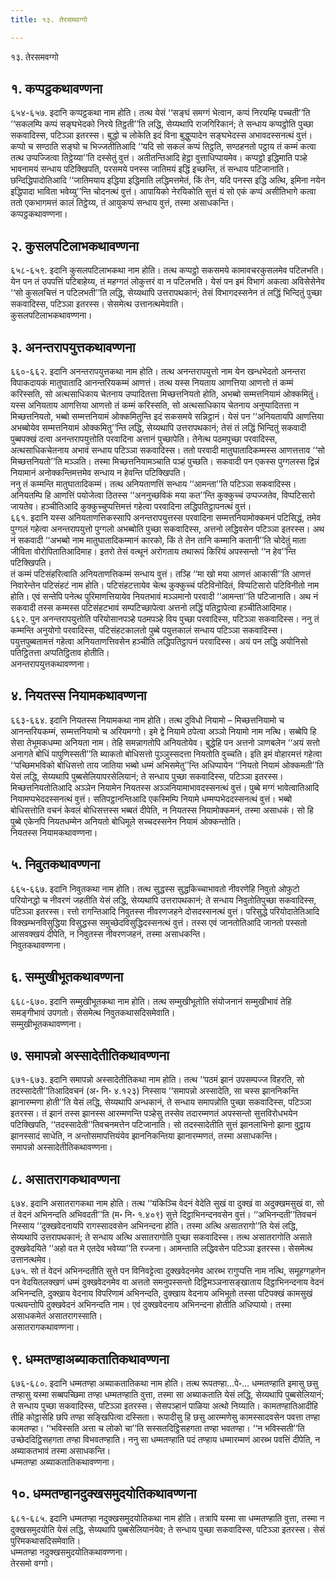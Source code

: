 ```yaml
---
title: १३. तेरसमवग्गो

---
```

१३. तेरसमवग्गो  


## १. कप्पट्ठकथावण्णना

६५४-६५७. इदानि कप्पट्ठकथा नाम होति। तत्थ येसं ‘‘सङ्घं समग्गं भेत्वान, कप्पं निरयम्हि पच्चती’’ति ‘‘सकलम्पि कप्पं सङ्घभेदको निरये तिट्ठती’’ति लद्धि, सेय्यथापि राजगिरिकानं; ते सन्धाय कप्पट्ठोति पुच्छा सकवादिस्स, पटिञ्ञा इतरस्स। बुद्धो च लोकेति इदं विना बुद्धुप्पादेन सङ्घभेदस्स अभावदस्सनत्थं वुत्तं। कप्पो च सण्ठाति सङ्घो च भिज्जतीतिआदि ‘‘यदि सो सकलं कप्पं तिट्ठति, सण्ठहनतो पट्ठाय तं कम्मं कत्वा तत्थ उप्पज्जित्वा तिट्ठेय्या’’ति दस्सेतुं वुत्तं। अतीतन्तिआदि हेट्ठा वुत्ताधिप्पायमेव। कप्पट्ठो इद्धिमाति पञ्हे भावनामयं सन्धाय पटिक्खिपति, परसमये पनस्स जातिमयं इद्धिं इच्छन्ति, तं सन्धाय पटिजानाति। छन्दिद्धिपादोतिआदि ‘‘जातिमयाय इद्धिया इद्धिमाति लद्धिमत्तमेतं, किं तेन, यदि पनस्स इद्धि अत्थि, इमिना नयेन इद्धिपादा भाविता भवेय्यु’’न्ति चोदनत्थं वुत्तं। आपायिको नेरयिकोति सुत्तं यं सो एकं कप्पं असीतिभागे कत्वा ततो एकभागमत्तं कालं तिट्ठेय्य, तं आयुकप्पं सन्धाय वुत्तं, तस्मा असाधकन्ति।  
कप्पट्ठकथावण्णना।  


## २. कुसलपटिलाभकथावण्णना

६५८-६५९. इदानि कुसलपटिलाभकथा नाम होति। तत्थ कप्पट्ठो सकसमये कामावचरकुसलमेव पटिलभति। येन पन तं उपपत्तिं पटिबाहेय्य, तं महग्गतं लोकुत्तरं वा न पटिलभति। येसं पन इमं विभागं अकत्वा अविसेसेनेव ‘‘सो कुसलचित्तं न पटिलभती’’ति लद्धि, सेय्यथापि उत्तरापथकानं; तेसं विभागदस्सनेन तं लद्धिं भिन्दितुं पुच्छा सकवादिस्स, पटिञ्ञा इतरस्स। सेसमेत्थ उत्तानत्थमेवाति।  
कुसलपटिलाभकथावण्णना।  


## ३. अनन्तरापयुत्तकथावण्णना

६६०-६६२. इदानि अनन्तरापयुत्तकथा नाम होति। तत्थ अनन्तरापयुत्तो नाम येन खन्धभेदतो अनन्तरा विपाकदायकं मातुघातादि आनन्तरियकम्मं आणत्तं। तत्थ यस्स नियताय आणत्तिया आणत्तो तं कम्मं करिस्सति, सो अत्थसाधिकाय चेतनाय उप्पादितत्ता मिच्छत्तनियतो होति, अभब्बो सम्मत्तनियामं ओक्कमितुं। यस्स अनियताय आणत्तिया आणत्तो तं कम्मं करिस्सति, सो अत्थसाधिकाय चेतनाय अनुप्पादितत्ता न मिच्छत्तनियतो, भब्बो सम्मत्तनियामं ओक्कमितुन्ति इदं सकसमये सन्निट्ठानं। येसं पन ‘‘अनियतायपि आणत्तिया अभब्बोयेव सम्मत्तनियामं ओक्कमितु’’न्ति लद्धि, सेय्यथापि उत्तरापथकानं; तेसं तं लद्धिं भिन्दितुं सकवादी पुब्बपक्खं दत्वा अनन्तरापयुत्तोति परवादिना अत्तानं पुच्छापेति। तेनेत्थ पठमपुच्छा परवादिस्स, अत्थसाधिकचेतनाय अभावं सन्धाय पटिञ्ञा सकवादिस्स। ततो परवादी मातुघातादिकम्मस्स आणत्तत्ताव ‘‘सो मिच्छत्तनियतो’’ति मञ्ञति। तस्मा मिच्छत्तनियामञ्चाति पञ्हं पुच्छति। सकवादी पन एकस्स पुग्गलस्स द्विन्नं नियामानं अनोक्कन्तिमत्तमेव सन्धाय न हेवन्ति पटिक्खिपति।  
ननु तं कम्मन्ति मातुघातादिकम्मं। तत्थ अनियताणत्तिं सन्धाय ‘‘आमन्ता’’ति पटिञ्ञा सकवादिस्स। अनियतम्पि हि आणत्तिं पयोजेत्वा ठितस्स ‘‘अननुच्छविकं मया कत’’न्ति कुक्कुच्चं उप्पज्जतेव, विप्पटिसारो जायतेव। हञ्चीतिआदि कुक्कुच्चुप्पत्तिमत्तं गहेत्वा परवादिना लद्धिपतिट्ठापनत्थं वुत्तं।  
६६१. इदानि यस्स अनियताणत्तिकस्सापि अनन्तरापयुत्तस्स परवादिना सम्मत्तनियामोक्कमनं पटिसिद्धं, तमेव पुग्गलं गहेत्वा अनन्तरापयुत्तो पुग्गलो अभब्बोति पुच्छा सकवादिस्स, अत्तनो लद्धिवसेन पटिञ्ञा इतरस्स। अथ नं सकवादी ‘‘अभब्बो नाम मातुघातादिकम्मानं कारको, किं ते तेन तानि कम्मानि कतानी’’ति चोदेतुं माता जीविता वोरोपितातिआदिमाह। इतरो तेसं वत्थूनं अरोगताय तथारूपं किरियं अपस्सन्तो ‘‘न हेव’’न्ति पटिक्खिपति।  
तं कम्मं पटिसंहरित्वाति अनियताणत्तिकम्मं सन्धाय वुत्तं। तञ्हि ‘‘मा खो मया आणत्तं आकासी’’ति आणत्तं निवारेन्तेन पटिसंहटं नाम होति। पटिसंहटत्तायेव चेत्थ कुक्कुच्चं पटिविनोदितं, विप्पटिसारो पटिविनीतो नाम होति। एवं सन्तेपि पनेत्थ पुरिमाणत्तियायेव नियतभावं मञ्ञमानो परवादी ‘‘आमन्ता’’ति पटिजानाति। अथ नं सकवादी तस्स कम्मस्स पटिसंहटभावं सम्पटिच्छापेत्वा अत्तनो लद्धिं पतिट्ठापेत्वा हञ्चीतिआदिमाह।  
६६२. पुन अनन्तरापयुत्तोति परियोसानपञ्हे पठमपञ्हे विय पुच्छा परवादिस्स, पटिञ्ञा सकवादिस्स। ननु तं कम्मन्ति अनुयोगो परवादिस्स, पटिसंहटकालतो पुब्बे पयुत्तकालं सन्धाय पटिञ्ञा सकवादिस्स। पयुत्तपुब्बतामत्तं गहेत्वा अनियताणत्तिवसेन हञ्चीति लद्धिपतिट्ठापनं परवादिस्स। अयं पन लद्धि अयोनिसो पतिट्ठितत्ता अप्पतिट्ठिताव होतीति।  
अनन्तरापयुत्तकथावण्णना।  


## ४. नियतस्स नियामकथावण्णना

६६३-६६४. इदानि नियतस्स नियामकथा नाम होति। तत्थ दुविधो नियामो – मिच्छत्तनियामो च आनन्तरियकम्मं, सम्मत्तनियामो च अरियमग्गो। इमे द्वे नियामे ठपेत्वा अञ्ञो नियामो नाम नत्थि। सब्बेपि हि सेसा तेभूमकधम्मा अनियता नाम। तेहि समन्नागतोपि अनियतोयेव। बुद्धेहि पन अत्तनो ञाणबलेन ‘‘अयं सत्तो अनागते बोधिं पापुणिस्सती’’ति ब्याकतो बोधिसत्तो पुञ्ञुस्सदत्ता नियतोति वुच्चति। इति इमं वोहारमत्तं गहेत्वा ‘‘पच्छिमभविको बोधिसत्तो ताय जातिया भब्बो धम्मं अभिसमेतु’’न्ति अधिप्पायेन ‘‘नियतो नियामं ओक्कमती’’ति येसं लद्धि, सेय्यथापि पुब्बसेलियापरसेलियानं; ते सन्धाय पुच्छा सकवादिस्स, पटिञ्ञा इतरस्स। मिच्छत्तनियतोतिआदि अञ्ञेन नियामेन नियतस्स अञ्ञनियामाभावदस्सनत्थं वुत्तं। पुब्बे मग्गं भावेत्वातिआदि नियामप्पभेददस्सनत्थं वुत्तं। सतिपट्ठानन्तिआदि एकस्मिम्पि नियामे धम्मप्पभेददस्सनत्थं वुत्तं। भब्बो बोधिसत्तोति वचनं केवलं बोधिसत्तस्स भब्बतं दीपेति, न नियतस्स नियामोक्कमनं, तस्मा असाधकं। सो हि पुब्बे एकेनपि नियतधम्मेन अनियतो बोधिमूले सच्चदस्सनेन नियामं ओक्कन्तोति।  
नियतस्स नियामकथावण्णना।  


## ५. निवुतकथावण्णना

६६५-६६७. इदानि निवुतकथा नाम होति। तत्थ सुद्धस्स सुद्धकिच्चाभावतो नीवरणेहि निवुतो ओफुटो परियोनद्धो च नीवरणं जहतीति येसं लद्धि, सेय्यथापि उत्तरापथकानं; ते सन्धाय निवुतोतिपुच्छा सकवादिस्स, पटिञ्ञा इतरस्स। रत्तो रागन्तिआदि निवुतस्स नीवरणजहने दोसदस्सनत्थं वुत्तं। परिसुद्धे परियोदातेतिआदि विक्खम्भनविसुद्धिया विसुद्धस्स समुच्छेदविसुद्धिदस्सनत्थं वुत्तं। तस्स एवं जानतोतिआदि जानतो पस्सतो आसवक्खयं दीपेति, न निवुतस्स नीवरणजहनं, तस्मा असाधकन्ति।  
निवुतकथावण्णना।  


## ६. सम्मुखीभूतकथावण्णना

६६८-६७०. इदानि सम्मुखीभूतकथा नाम होति। तत्थ सम्मुखीभूतोति संयोजनानं सम्मुखीभावं तेहि समङ्गीभावं उपगतो। सेसमेत्थ निवुतकथासदिसमेवाति।  
सम्मुखीभूतकथावण्णना।  


## ७. समापन्नो अस्सादेतीतिकथावण्णना

६७१-६७३. इदानि समापन्नो अस्सादेतीतिकथा नाम होति। तत्थ ‘‘पठमं झानं उपसम्पज्ज विहरति, सो तदस्सादेती’’तिआदिवचनं (अ॰ नि॰ ४.१२३) निस्साय ‘‘समापन्नो अस्सादेति, सा चस्स झाननिकन्ति झानारम्मणा होती’’ति येसं लद्धि, सेय्यथापि अन्धकानं, ते सन्धाय समापन्नोति पुच्छा सकवादिस्स, पटिञ्ञा इतरस्स। तं झानं तस्स झानस्स आरम्मणन्ति पञ्हेसु तस्सेव तदारम्मणतं अपस्सन्तो सुत्तविरोधभयेन पटिक्खिपति, ‘‘तदस्सादेती’’तिवचनमत्तेन पटिजानाति। सो तदस्सादेतीति सुत्तं झानलाभिनो झाना वुट्ठाय झानस्सादं साधेति, न अन्तोसमापत्तियंयेव झाननिकन्तिया झानारम्मणतं, तस्मा असाधकन्ति।  
समापन्नो अस्सादेतीतिकथावण्णना।  


## ८. असातरागकथावण्णना

६७४. इदानि असातरागकथा नाम होति। तत्थ ‘‘यंकिञ्चि वेदनं वेदेति सुखं वा दुक्खं वा अदुक्खमसुखं वा, सो तं वेदनं अभिनन्दति अभिवदती’’ति (म॰ नि॰ १.४०९) सुत्ते दिट्ठाभिनन्दनवसेन वुत्तं। ‘‘अभिनन्दती’’तिवचनं निस्साय ‘‘दुक्खवेदनायपि रागस्सादवसेन अभिनन्दना होति। तस्मा अत्थि असातरागो’’ति येसं लद्धि, सेय्यथापि उत्तरापथकानं; ते सन्धाय अत्थि असातरागोति पुच्छा सकवादिस्स। तत्थ असातरागोति असाते दुक्खवेदयिते ‘‘अहो वत मे एतदेव भवेय्या’’ति रज्जना। आमन्ताति लद्धिवसेन पटिञ्ञा इतरस्स। सेसमेत्थ उत्तानत्थमेव।  
६७५. सो तं वेदनं अभिनन्दतीति सुत्ते पन विनिवट्टेत्वा दुक्खवेदनमेव आरब्भ रागुप्पत्ति नाम नत्थि, समूहग्गहणेन पन वेदयितलक्खणं धम्मं दुक्खवेदनमेव वा अत्ततो समनुपस्सन्तो दिट्ठिमञ्ञनासङ्खाताय दिट्ठाभिनन्दनाय वेदनं अभिनन्दति, दुक्खाय वेदनाय विपरिणामं अभिनन्दति, दुक्खाय वेदनाय अभिभूतो तस्सा पटिपक्खं कामसुखं पत्थयन्तोपि दुक्खवेदनं अभिनन्दति नाम। एवं दुक्खवेदनाय अभिनन्दना होतीति अधिप्पायो। तस्मा असाधकमेतं असातरागस्साति।  
असातरागकथावण्णना।  


## ९. धम्मतण्हाअब्याकतातिकथावण्णना

६७६-६८०. इदानि धम्मतण्हा अब्याकतातिकथा नाम होति। तत्थ रूपतण्हा…पे॰… धम्मतण्हाति इमासु छसु तण्हासु यस्मा सब्बपच्छिमा तण्हा धम्मतण्हाति वुत्ता, तस्मा सा अब्याकताति येसं लद्धि, सेय्यथापि पुब्बसेलियानं; ते सन्धाय पुच्छा सकवादिस्स, पटिञ्ञा इतरस्स। सेसपञ्हानं पाळिया अत्थो निय्याति। कामतण्हातिआदीहि तीहि कोट्ठासेहि छपि तण्हा सङ्खिपित्वा दस्सिता। रूपादीसु हि छसु आरम्मणेसु कामस्सादवसेन पवत्ता तण्हा कामतण्हा। ‘‘भविस्सति अत्ता च लोको चा’’ति सस्सतदिट्ठिसहगता तण्हा भवतण्हा। ‘‘न भविस्सती’’ति उच्छेददिट्ठिसहगता तण्हा विभवतण्हाति। ननु सा धम्मतण्हाति पदं तण्हाय धम्मारम्मणं आरब्भ पवत्तिं दीपेति, न अब्याकतभावं तस्मा असाधकन्ति।  
धम्मतण्हा अब्याकतातिकथावण्णना।  


## १०. धम्मतण्हानदुक्खसमुदयोतिकथावण्णना

६८१-६८५. इदानि धम्मतण्हा नदुक्खसमुदयोतिकथा नाम होति। तत्रापि यस्मा सा धम्मतण्हाति वुत्ता, तस्मा न दुक्खसमुदयोति येसं लद्धि, सेय्यथापि पुब्बसेलियानंयेव; ते सन्धाय पुच्छा सकवादिस्स, पटिञ्ञा इतरस्स। सेसं पुरिमकथासदिसमेवाति।  
धम्मतण्हा नदुक्खसमुदयोतिकथावण्णना।  
तेरसमो वग्गो।  